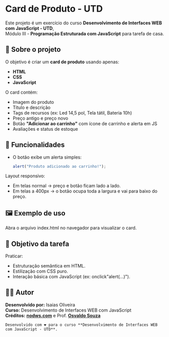# Card de Produto - UTD

Este projeto é um exercício do curso **Desenvolvimento de Interfaces WEB com JavaScript - UTD**,  
Módulo III - **Programação Estruturada com JavaScript** para tarefa de casa.

## 📌 Sobre o projeto
O objetivo é criar um **card de produto** usando apenas:
- **HTML**
- **CSS**
- **JavaScript**

O card contém:
- Imagem do produto  
- Título e descrição  
- Tags de recursos (ex: Led 14,5 pol, Tela tátil, Bateria 10h)  
- Preço antigo e preço novo  
- Botão **"Adicionar ao carrinho"** com ícone de carrinho e alerta em JS  
- Avaliações e status de estoque  

## 🚀 Funcionalidades
- O botão exibe um alerta simples:  
  ```js
  alert("Produto adicionado ao carrinho!");

Layout responsivo:
- Em telas normal → preço e botão ficam lado a lado.
- Em telas a 400px → o botão ocupa toda a largura e vai para baixo do preço.

## 🖼️ Exemplo de uso

Abra o arquivo index.html no navegador para visualizar o card.

## 🎯 Objetivo da tarefa

Praticar:
- Estruturação semântica em HTML.
- Estilização com CSS puro.
- Interação básica com JavaScript (ex: onclick"alert(...)").

## 👨‍💻 Autor

**Desenvolvido por:** Isaias Oliveira<br>
**Curso:** Desenvolvimento de Interfaces WEB com JavaScript<br>
**Créditos:** [**nodws.com**](https://codepen.io/nodws/pen/gbpLqqg) e Prof. [**Osvaldo Souza**](https://github.com/OsvaldoArk)
```
Desenvolvido com ❤️ para o curso **Desenvolvimento de Interfaces WEB com JavaScript - UTD**.
